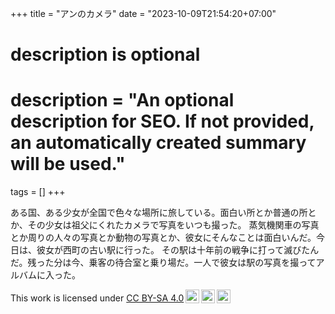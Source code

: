 +++
title = "アンのカメラ"
date = "2023-10-09T21:54:20+07:00"

#
# description is optional
#
# description = "An optional description for SEO. If not provided, an automatically created summary will be used."

tags = []
+++

ある国、ある少女が全国で色々な場所に旅している。面白い所とか普通の所とか、その少女は祖父にくれたカメラで写真をいつも撮った。 蒸気機関車の写真とか周りの人々の写真とか動物の写真とか、彼女にそんなことは面白いんだ。今日は、彼女が西町の古い駅に行った。 その駅は十年前の戦争に打って滅びたんだ。残った分は今、乗客の待合室と乗り場だ。一人で彼女は駅の写真を撮ってアルバムに入った。

 <p xmlns:cc="http://creativecommons.org/ns#" >This work is licensed under <a href="http://creativecommons.org/licenses/by-sa/4.0/?ref=chooser-v1" target="_blank" rel="license noopener noreferrer" style="display:inline-block;">CC BY-SA 4.0<img style="height:22px!important;margin-left:3px;vertical-align:text-bottom;" src="https://mirrors.creativecommons.org/presskit/icons/cc.svg?ref=chooser-v1"><img style="height:22px!important;margin-left:3px;vertical-align:text-bottom;" src="https://mirrors.creativecommons.org/presskit/icons/by.svg?ref=chooser-v1"><img style="height:22px!important;margin-left:3px;vertical-align:text-bottom;" src="https://mirrors.creativecommons.org/presskit/icons/sa.svg?ref=chooser-v1"></a></p> 
